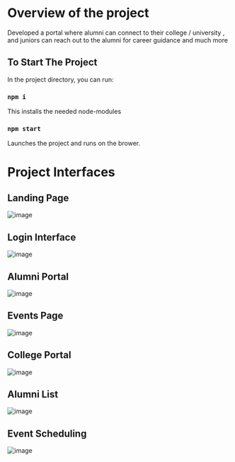 # Overview of the project

Developed a portal where alumni can
connect to their college / university , and
juniors can reach out to the alumni for
career guidance and much more 


## To Start The Project

In the project directory, you can run:

### `npm i`

This installs the needed node-modules


### `npm start`

Launches the project and runs on the brower.

# Project Interfaces

## Landing Page
![image](https://user-images.githubusercontent.com/97356776/209426514-f8e2d51a-60ff-4345-b463-f15020975ab6.png)

## Login Interface
![image](https://user-images.githubusercontent.com/97356776/209426528-ab526d1d-2f9c-4099-8b36-ae4c12d15330.png)

## Alumni Portal
![image](https://user-images.githubusercontent.com/97356776/209426718-e442a03f-6d24-439e-8212-6e9e16107af7.png)

## Events Page
![image](https://user-images.githubusercontent.com/97356776/209426848-f6ec1d1b-9ce8-40e4-8a66-456f50faea72.png)

## College Portal
![image](https://user-images.githubusercontent.com/97356776/209426893-4f01aabe-5fa2-42f3-89e9-bf85fd4795d8.png)

## Alumni List
![image](https://user-images.githubusercontent.com/97356776/209426913-237755e3-c347-4e59-8dc4-13efac238c72.png)

## Event Scheduling 
![image](https://user-images.githubusercontent.com/97356776/209426924-a89054c6-e296-45f8-aa8e-5a5b3cef6192.png)


